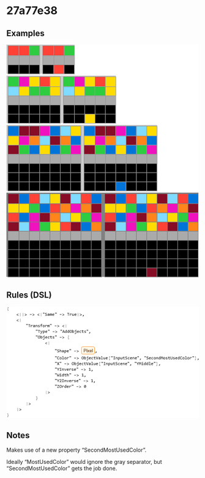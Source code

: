 # 27a77e38

## Examples

![ARC examples for 27a77e38](examples.png?raw=true)

## Rules (DSL)

![DSL rules for 27a77e38](rules.png?raw=true)

## Notes
Makes use of a new property “SecondMostUsedColor”.

Ideally “MostUsedColor” would ignore the gray separator, but “SecondMostUsedColor” gets the job done.
